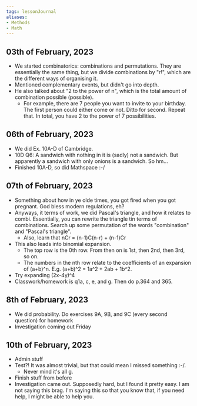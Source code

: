 ```yaml
---
tags: lessonJournal 
aliases:
- Methods
- Math
---
```


## 03th of February, 2023

- We started combinatorics: combinations and permutations. They are essentially the same thing, but we divide combinations by "r!", which are the different ways of organising it.
- Mentioned complementary events, but didn't go into depth.
- He also talked about "2 to the power of n", which is the total amount of combination possible (possible). 
    - For example, there are 7 people you want to invite to your birthday. The first person could either come or not. Ditto for second. Repeat that. In total, you have 2 to the power of 7 possibilities.

## 06th of February, 2023

- We did Ex. 10A-D of Cambridge.
- 10D Q6: A sandwich with nothing in it is (sadly) not a sandwich. But apparently a sandwich with only onions is a sandwich. So hm...
- Finished 10A-D, so did Mathspace :-/

## 07th of February, 2023

- Something about how in ye olde times, you got fired when you got pregnant. God bless modern regulations, eh?
- Anyways, it terms of work, we did Pascal's triangle, and how it relates to combi. Essentially, you can rewrite the triangle tin terms of combinations. Search up some permutation of the words "combination" and "Pascal's triangle".
    - Also, learn that nCr = (n-1)C(n-r) + (n-1)Cr
- This also leads into binomial expansion. 
    - The top row is the 0th row. From then on is 1st, then 2nd, then 3rd, so on.
    - The numbers in the nth row relate to the coefficients of an expansion of (a+b)^n. E.g. (a+b)^2 = 1a^2 + 2ab + 1b^2.
- Try expanding (2x-4y)^4
- Classwork/homework is q1a, c, e, and g. Then do p.364 and 365.

## 8th of February, 2023

- We did probability. Do exercises 9A, 9B, and 9C (every second question) for homework
- Investigation coming out Friday

## 10th of February, 2023

- Admin stuff
- Test?! It was almost trivial, but that could mean I missed something :-/.
    - Never mind it's all g.
- Finish stuff from before
- Investigation came out. Supposedly hard, but I found it pretty easy. I am not saying this brag. I'm saying this so that you know that, if you need help, I might be able to help you.
